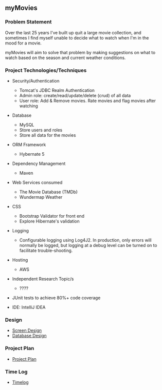 ## myMovies
### Problem Statement
Over the last 25 years I've built up quit a large movie collection, and sometimes I find myself unable to decide what to watch when I'm in the mood for a movie.

myMovies will aim to solve that problem by making suggestions on what to watch based on the season and current weather conditions.

### Project Technologies/Techniques
* Security/Authentication
	* Tomcat's JDBC Realm Authentication
	* Admin role: create/read/update/delete (crud) of all data
	* User role: Add & Remove movies. Rate movies and flag movies after watching


* Database
	* MySQL
	* Store users and roles
	* Store all data for the movies


* ORM Framework
	* Hybernate 5


* Dependency Management
	* Maven


* Web Services consumed
	* The Movie Database (TMDb)
	* Wundermap Weather


* CSS
	* Bootstrap Validator for front end
   * Explore Hibernate's validation


* Logging
	* Configurable logging using Log4J2. In production, only errors will normally be logged, but logging at a debug level can be turned on to facilitate trouble-shooting.


* Hosting
	* AWS

* Independent Research Topic/s
	* ????

* JUnit tests to achieve 80%+ code coverage

* IDE: IntelliJ IDEA	  



### Design
* [Screen Design](https://github.com/jacquesmatcgithub/myMovies/blob/master/design_documents/page_design.pdf)
* [Database Design](https://github.com/jacquesmatcgithub/myMovies/blob/master/design_documents/data_design.jpeg)


### Project Plan
* [Project Plan](https://github.com/jacquesmatcgithub/myMovies/blob/master/design_documents/project_plan.md)

### Time Log
* [Timelog](https://github.com/jacquesmatcgithub/myMovies/blob/master/design_documents/time_log.md)
